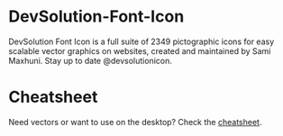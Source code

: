 DevSolution-Font-Icon
=====================

DevSolution Font Icon is a full suite of 2349 pictographic icons for easy scalable vector graphics on websites, created and maintained by Sami Maxhuni. Stay up to date @devsolutionicon.

Cheatsheet
==========
Need vectors or want to use on the desktop? Check the <a href="http://devsolution.info/github/DevFonts/">cheatsheet</a>.
